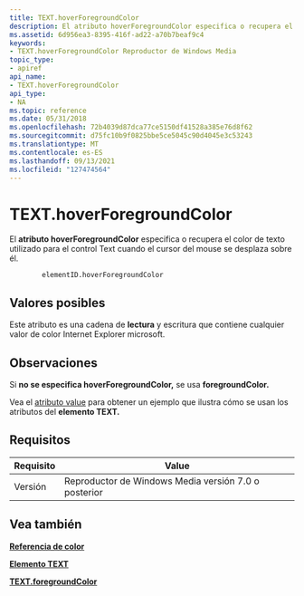 ```yaml
---
title: TEXT.hoverForegroundColor
description: El atributo hoverForegroundColor especifica o recupera el color de texto utilizado para el control Text cuando el cursor del mouse se desplaza sobre él.
ms.assetid: 6d956ea3-8395-416f-ad22-a70b7beaf9c4
keywords:
- TEXT.hoverForegroundColor Reproductor de Windows Media
topic_type:
- apiref
api_name:
- TEXT.hoverForegroundColor
api_type:
- NA
ms.topic: reference
ms.date: 05/31/2018
ms.openlocfilehash: 72b4039d87dca77ce5150df41528a385e76d8f62
ms.sourcegitcommit: d75fc10b9f0825bbe5ce5045c90d4045e3c53243
ms.translationtype: MT
ms.contentlocale: es-ES
ms.lasthandoff: 09/13/2021
ms.locfileid: "127474564"
---
```

# <a name="texthoverforegroundcolor"></a>TEXT.hoverForegroundColor

El **atributo hoverForegroundColor** especifica o recupera el color de texto utilizado para el control Text cuando el cursor del mouse se desplaza sobre él.

``` syntax
        elementID.hoverForegroundColor
```

## <a name="possible-values"></a>Valores posibles

Este atributo es una cadena de **lectura** y escritura que contiene cualquier valor de color Internet Explorer microsoft.

## <a name="remarks"></a>Observaciones

Si **no se especifica hoverForegroundColor,** se usa **foregroundColor.**

Vea el [atributo value](text-value.md) para obtener un ejemplo que ilustra cómo se usan los atributos del **elemento TEXT.**

## <a name="requirements"></a>Requisitos



| Requisito | Value |
|--------------------|------------------------------------------------------|
| Versión<br/> | Reproductor de Windows Media versión 7.0 o posterior<br/> |



## <a name="see-also"></a>Vea también

<dl> <dt>

[**Referencia de color**](color-reference.md)
</dt> <dt>

[**Elemento TEXT**](text-element.md)
</dt> <dt>

[**TEXT.foregroundColor**](text-foregroundcolor.md)
</dt> </dl>

 

 





